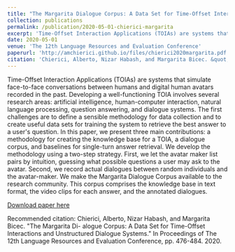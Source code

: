 ```yaml
---
title: "The Margarita Dialogue Corpus: A Data Set for Time-Offset Interactions and Unstructured Dialogue Systems."
collection: publications
permalink: /publication/2020-05-01-chierici-margarita
excerpt: 'Time-Offset Interaction Applications (TOIAs) are systems that simulate face-to-face conversations between humans and digital human avatars recorded in the past. Developing a well-functioning TOIA involves several research areas: artificial intelligence, human-computer interaction, natural language processing, question answering, and dialogue systems. The first challenges are to define a sensible methodology for data collection and to create useful data sets for training the system to retrieve the best answer to a user&apos;s question. In this paper, we present three main contributions: a methodology for creating the knowledge base for a TOIA, a dialogue corpus, and baselines for single-turn answer retrieval. We develop the methodology using a two-step strategy. First, we let the avatar maker list pairs by intuition, guessing what possible questions a user may ask to the avatar. Second, we record actual dialogues between random individuals and the avatar-maker. We make the Margarita Dialogue Corpus available to the research community. This corpus comprises the knowledge base in text format, the video clips for each answer, and the annotated dialogues.'
date: 2020-05-01
venue: 'The 12th Language Resources and Evaluation Conference'
paperurl: 'http://amchierici.github.io/files/chierici2020margarita.pdf'
citation: 'Chierici, Alberto, Nizar Habash, and Margarita Bicec. &quot;The Margarita Di- alogue Corpus: A Data Set for Time-Offset Interactions and Unstructured Dialogue Systems.&quot; In Proceedings of The 12th Language Resources and Evaluation Conference, pp. 476-484. 2020.'
---
```

Time-Offset Interaction Applications (TOIAs) are systems that simulate face-to-face conversations between humans and digital human avatars recorded in the past. Developing a well-functioning TOIA involves several research areas: artificial intelligence, human-computer interaction, natural language processing, question answering, and dialogue systems. The first challenges are to define a sensible methodology for data collection and to create useful data sets for training the system to retrieve the best answer to a user&apos;s question. In this paper, we present three main contributions: a methodology for creating the knowledge base for a TOIA, a dialogue corpus, and baselines for single-turn answer retrieval. We develop the methodology using a two-step strategy. First, we let the avatar maker list pairs by intuition, guessing what possible questions a user may ask to the avatar. Second, we record actual dialogues between random individuals and the avatar-maker. We make the Margarita Dialogue Corpus available to the research community. This corpus comprises the knowledge base in text format, the video clips for each answer, and the annotated dialogues.

[Download paper here](http://amchierici.github.io/files/chierici2020margarita.pdf)

Recommended citation: Chierici, Alberto, Nizar Habash, and Margarita Bicec. "The Margarita Di- alogue Corpus: A Data Set for Time-Offset Interactions and Unstructured Dialogue Systems." In Proceedings of The 12th Language Resources and Evaluation Conference, pp. 476-484. 2020.
